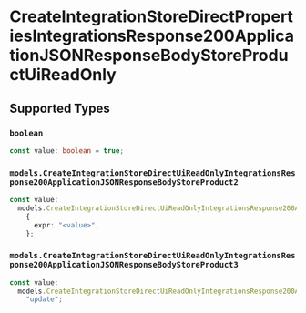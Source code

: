 # CreateIntegrationStoreDirectPropertiesIntegrationsResponse200ApplicationJSONResponseBodyStoreProductUiReadOnly


## Supported Types

### `boolean`

```typescript
const value: boolean = true;
```

### `models.CreateIntegrationStoreDirectUiReadOnlyIntegrationsResponse200ApplicationJSONResponseBodyStoreProduct2`

```typescript
const value:
  models.CreateIntegrationStoreDirectUiReadOnlyIntegrationsResponse200ApplicationJSONResponseBodyStoreProduct2 =
    {
      expr: "<value>",
    };
```

### `models.CreateIntegrationStoreDirectUiReadOnlyIntegrationsResponse200ApplicationJSONResponseBodyStoreProduct3`

```typescript
const value:
  models.CreateIntegrationStoreDirectUiReadOnlyIntegrationsResponse200ApplicationJSONResponseBodyStoreProduct3 =
    "update";
```

